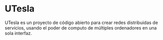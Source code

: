 # UTesla
UTesla es un proyecto de código abierto para crear redes distribuidas de servicios, usando el poder de computo de múltiples ordenadores en una sola interfaz.
